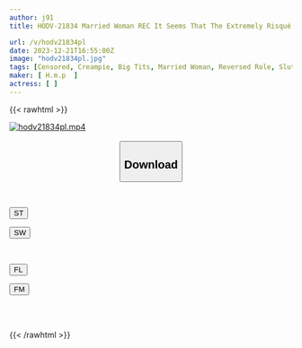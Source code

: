 ```yaml
---
author: j91
title: HODV-21834 Married Woman REC It Seems That The Extremely Risqué Appearance Of A Married Woman Who Moved Into The Same Apartment As Me Was Secretly Sneaking A Look At Her Every Day, Pretending To Be A Coincidence. Recently, She Said, "You...are Interested In My Underwear, Right?" A Married Woman Who Tends To Forget About Women After A Long Time Has A Younger Man Who Gets Excited By Looking At Her... 2

url: /v/hodv21834pl
date: 2023-12-21T16:55:00Z
image: "hodv21834pl.jpg"
tags: [Censored, Creampie, Big Tits, Married Woman, Reversed Role, Slut, Huge Butt	]
maker: [ H.m.p  ]
actress: [ ]
---
```



{{< rawhtml >}}

<div class="video" data-videoid="PwxV8oMLRdF0qOK">
    <a href="javascript:;">
        <img src="/v/hodv21834pl/hodv21834pl.jpg" width="WIDTH" height="HEIGHT" alt="hodv21834pl.mp4" loading="lazy">
    </a>
</div>

<script type="text/javascript" src="https://j91.asia/asset/on-demand-st.js"></script>

<br>
  <link rel="stylesheet" href="https://j91.asia/asset/bs5.css">
  
  <center>
  <button class="btn btn-primary" type="button" data-bs-toggle="collapse" data-bs-target=".multi-collapse" aria-expanded="false" aria-controls="multiCollapseExample1 multiCollapseExample2"><h2>Download</h2></button></center>
</p>
<div class="row">
  <div class="col">
    <div class="collapse multi-collapse" id="multiCollapseExample1">
      <div class="card card-body">
	      	      <br>
<div class="buttons">  
<p><a href="https://streamtape.to/v/PwxV8oMLRdF0qOK" target="_blank"><button class="btn-hover color-3"><i class="fa fa-download"></i> ST</button></a></p>
<p><a href="https://flaswish.com/1f31k9n3o88y" target="_blank"><button class="btn-hover color-2"><i class="fa fa-download"></i> SW</button></a></p></div>
    </div>
  </div>
</div>
  <div class="col">
    <div class="collapse multi-collapse" id="multiCollapseExample2">
      <div class="card card-body">
	      <br>
<div class="buttons">
<p><a href="https://filelions.site/f/sm2vyjrx73fw" target="_blank"><button class="btn-hover color-9"><i class="fa fa-download"></i> FL</button></a></p>
<p><a href="https://filemoon.sx/d/65c6yznr7dk9" target="_blank"><button class="btn-hover color-8"><i class="fa fa-download"></i> FM</button></a></p></div>
<br><br>
      </div>
    </div>
  </div>
</div>

{{< /rawhtml >}}